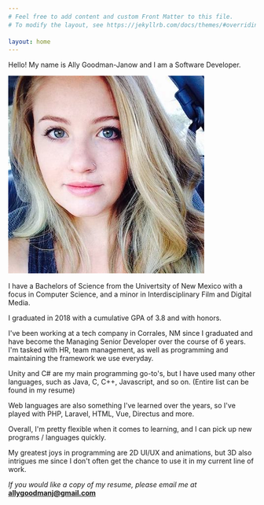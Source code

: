 ```yaml
---
# Feel free to add content and custom Front Matter to this file.
# To modify the layout, see https://jekyllrb.com/docs/themes/#overriding-theme-defaults

layout: home
---
```


Hello! My name is Ally Goodman-Janow and I am a Software Developer.

![](imgs/me_again.jpeg)

I have a Bachelors of Science from the Univertsity of New Mexico with a focus in Computer Science, and a minor in Interdisciplinary Film and Digital Media.

I graduated in 2018 with a cumulative GPA of 3.8 and with honors.

I've been working at a tech company in Corrales, NM since I graduated and have become the Managing Senior Developer over the course of 6 years. I'm tasked with HR, team management, as well as programming and maintaining the framework we use everyday.

Unity and C# are my main programming go-to's, but I have used many other languages, such as Java, C, C++, Javascript, and so on. (Entire list can be found in my resume)

Web languages are also something I've learned over the years, so I've played with PHP, Laravel, HTML, Vue, Directus and more.

Overall, I'm pretty flexible when it comes to learning, and I can pick up new programs / languages quickly.

My greatest joys in programming are 2D UI/UX and animations, but 3D also intrigues me since I don't often get the chance to use it in my current line of work.


<i>If you would like a copy of my resume, please email me at</i> <b>allygoodmanj@gmail.com</b>

